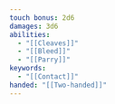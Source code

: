 ```yaml
---
touch bonus: 2d6
damages: 3d6
abilities:
  - "[[Cleaves]]"
  - "[[Bleed]]"
  - "[[Parry]]"
keywords:
  - "[[Contact]]"
handed: "[[Two-handed]]"
---
```

